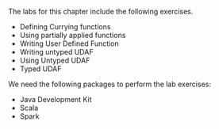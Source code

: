 The labs for this chapter include the following exercises.
- Defining Currying functions
- Using partially applied functions
- Writing User Defined Function
- Writing untyped UDAF
- Using Untyped UDAF
- Typed UDAF

We need the following packages to perform the lab exercises: 
- Java Development Kit
- Scala
- Spark
